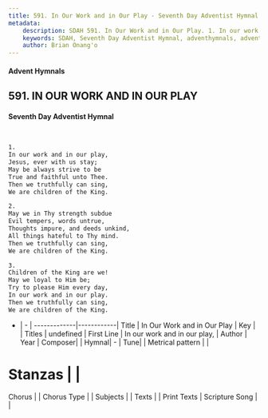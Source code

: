 ```yaml
---
title: 591. In Our Work and in Our Play - Seventh Day Adventist Hymnal
metadata:
    description: SDAH 591. In Our Work and in Our Play. 1. In our work and in our play, Jesus, ever with us stay; May be always strive to be True and faithful unto Thee. Then we truthfully can sing, We are children of the King.
    keywords: SDAH, Seventh Day Adventist Hymnal, adventhymnals, advent hymnals, In Our Work and in Our Play, In our work and in our play, 
    author: Brian Onang'o
---
```


#### Advent Hymnals
## 591. IN OUR WORK AND IN OUR PLAY
#### Seventh Day Adventist Hymnal

```txt


1.
In our work and in our play,
Jesus, ever with us stay;
May be always strive to be
True and faithful unto Thee.
Then we truthfully can sing,
We are children of the King.

2.
May we in Thy strength subdue
Evil tempers, words untrue,
Thoughts impure, and deeds unkind,
All things hateful to Thy mind.
Then we truthfully can sing,
We are children of the King.

3.
Children of the King are we!
May we loyal to Him be;
Try to please Him every day,
In our work and in our play.
Then we truthfully can sing,
We are children of the King.


```

- |   -  |
-------------|------------|
Title | In Our Work and in Our Play |
Key |  |
Titles | undefined |
First Line | In our work and in our play, |
Author | 
Year | 
Composer|  |
Hymnal|  - |
Tune|  |
Metrical pattern | |
# Stanzas |  |
Chorus |  |
Chorus Type |  |
Subjects |  |
Texts |  |
Print Texts | 
Scripture Song |  |
  
